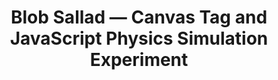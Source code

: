 ---
title: Blob Sallad — Canvas Tag and JavaScript Physics Simulation Experiment
authors:
- bjorn-lindberg
- layout: article
---